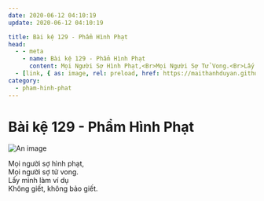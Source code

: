 ```yaml
---
date: 2020-06-12 04:10:19
update: 2020-06-12 04:10:19

title: Bài kệ 129 - Phẩm Hình Phạt
head:
  - - meta
    - name: Bài kệ 129 - Phẩm Hình Phạt
      content: Mọi Người Sợ Hình Phạt,<Br>Mọi Người Sợ Tử Vong.<Br>Lấy Mình Làm Ví Dụ<Br>Không Giết, Không Bảo Giết.<Br>
  - [link, { as: image, rel: preload, href: https://maithanhduyan.github.io/kinh-phap-cu/img/pham-hinh-phat/pham-hinh-phat-129.jpg }]
category:
  - pham-hinh-phat
---
```


# Bài kệ 129 - Phẩm Hình Phạt

![An image](/img/pham-hinh-phat/pham-hinh-phat-129.jpg)

Mọi người sợ hình phạt,<br>Mọi người sợ tử vong.<br>Lấy mình làm ví dụ<br>Không giết, không bảo giết.<br>
